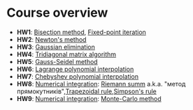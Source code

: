 Course overview
=======
* **HW1**: [Bisection method](https://en.wikipedia.org/wiki/Bisection_method), [Fixed-point iteration](https://en.wikipedia.org/wiki/Fixed-point_iteration) 
* **HW2**: [Newton's method](https://en.wikipedia.org/wiki/Newton%27s_method)
* **HW3**: [Gaussian elimination](https://en.wikipedia.org/wiki/Gaussian_elimination)  
* **HW4**: [Tridiagonal matrix algorithm](https://en.wikipedia.org/wiki/Tridiagonal_matrix_algorithm)  
* **HW5**: [Gauss-Seidel method](https://en.wikipedia.org/wiki/Gauss%E2%80%93Seidel_method)
* **HW6**: [Lagrange polynomial interpolation](https://en.wikipedia.org/wiki/Lagrange_polynomial)
* **HW7**: [Chebyshev polynomial interpolation](https://people.sc.fsu.edu/~jburkardt/f_src/chebyshev/chebyshev.html)
* **HW8**: [Numerical integration](https://en.wikipedia.org/wiki/Numerical_integration): [Riemann summ](https://en.wikipedia.org/wiki/Riemann_sum) a.k.a. "метод прямокутників",[Trapezoidal rule](https://en.wikipedia.org/wiki/Trapezoidal_rule),[Simpson's rule](https://en.wikipedia.org/wiki/Simpson%27s_rule)
* **HW9**: [Numerical integration](https://en.wikipedia.org/wiki/Numerical_integration): [Monte-Carlo method](https://ru.wikipedia.org/wiki/%D0%9C%D0%B5%D1%82%D0%BE%D0%B4_%D0%9C%D0%BE%D0%BD%D1%82%D0%B5-%D0%9A%D0%B0%D1%80%D0%BB%D0%BE#%D0%98%D0%BD%D1%82%D0%B5%D0%B3%D1%80%D0%B8%D1%80%D0%BE%D0%B2%D0%B0%D0%BD%D0%B8%D0%B5_%D0%BC%D0%B5%D1%82%D0%BE%D0%B4%D0%BE%D0%BC_%D0%9C%D0%BE%D0%BD%D1%82%D0%B5-%D0%9A%D0%B0%D1%80%D0%BB%D0%BE)
